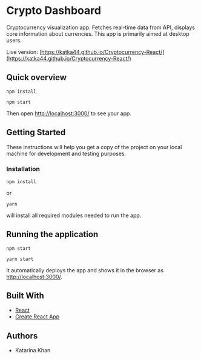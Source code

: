 # Crypto Dashboard

Cryptocurrency visualization app. Fetches real-time data from API, displays core information about currencies. This app is primarily aimed at desktop users.

Live version: [https://katka44.github.io/Cryptocurrency-React/](https://katka44.github.io/Cryptocurrency-React/)

## Quick overview

```
npm install

npm start
```

Then open [http://localhost:3000/](http://localhost:3000/) to see your app.

## Getting Started

These instructions will help you get a copy of the project on your local machine for development and testing purposes.

### Installation

```
npm install
```
or

```
yarn
```

will install all required modules needed to run the app.

## Running the application

```
npm start

yarn start
```

It automatically deploys the app and shows it in the browser as [http://localhost:3000/](http://localhost:3000/).

## Built With

- [React](https://reactjs.org/)
- [Create React App](https://github.com/facebook/create-react-app/blob/master/README.md#getting-started)

## Authors

- Katarina Khan